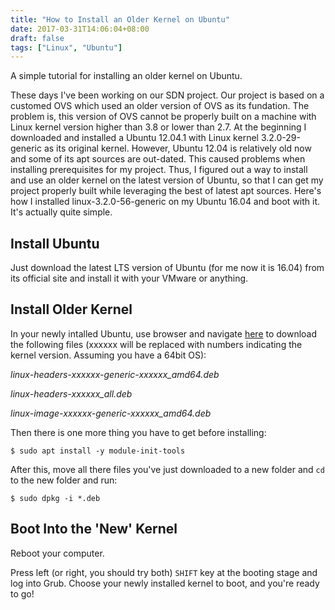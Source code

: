 ```yaml
---
title: "How to Install an Older Kernel on Ubuntu"
date: 2017-03-31T14:06:04+08:00
draft: false
tags: ["Linux", "Ubuntu"]
---
```


A simple tutorial for installing an older kernel on Ubuntu.

<!--more-->

These days I've been working on our SDN project. Our project is based on a customed OVS which used an older version of OVS as its fundation. The problem is, this version of OVS cannot be properly built on a machine with Linux kernel version higher than 3.8 or lower than 2.7. At the beginning I downloaded and installed a Ubuntu 12.04.1 with Linux kernel 3.2.0-29-generic as its original kernel. However, Ubuntu 12.04 is relatively old now and some of its apt sources are out-dated. This caused problems when installing prerequisites for my project. Thus, I figured out a way to install and use an older kernel on the latest version of Ubuntu, so that I can get my project properly built while leveraging the best of latest apt sources. Here's how I installed linux-3.2.0-56-generic on my Ubuntu 16.04 and boot with it. It's actually quite simple.

## Install Ubuntu

Just download the latest LTS version of Ubuntu (for me now it is 16.04) from its official site and install it with your VMware or anything.

## Install Older Kernel

In your newly intalled Ubuntu, use browser and navigate [here](http://kernel.ubuntu.com/~kernel-ppa/mainline/v3.2.56-precise/) to download the following files (xxxxxx will be replaced with numbers indicating the kernel version. Assuming you have a 64bit OS):

*linux-headers-xxxxxx-generic-xxxxxx_amd64.deb*

*linux-headers-xxxxxx_all.deb*

*linux-image-xxxxxx-generic-xxxxxx_amd64.deb*

Then there is one more thing you have to get before installing:

```shell
$ sudo apt install -y module-init-tools
```

After this, move all there files you've just downloaded to a new folder and `cd` to the new folder and run:

```shell
$ sudo dpkg -i *.deb
```

## Boot Into the 'New' Kernel

Reboot your computer.

Press left (or right, you should try both) `SHIFT` key at the booting stage and log into Grub. Choose your newly installed kernel to boot, and you're ready to go!

